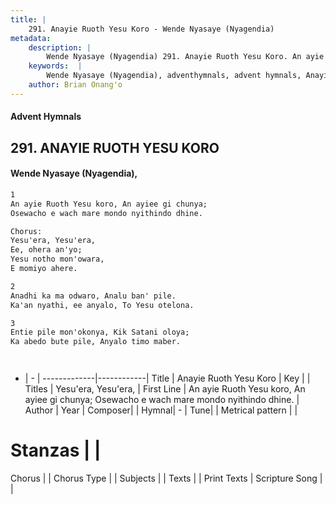 ```yaml
---
title: |
    291. Anayie Ruoth Yesu Koro - Wende Nyasaye (Nyagendia)
metadata:
    description: |
        Wende Nyasaye (Nyagendia) 291. Anayie Ruoth Yesu Koro. An ayie Ruoth Yesu koro, An ayiee gi chunya; Osewacho e wach mare mondo nyithindo dhine.  Chorus: Yesu'era, Yesu'era, Ee, ohera an'yo; Yesu notho mon'owara, E momiyo ahere.  
    keywords:  |
        Wende Nyasaye (Nyagendia), adventhymnals, advent hymnals, Anayie Ruoth Yesu Koro, An ayie Ruoth Yesu koro, An ayiee gi chunya; Osewacho e wach mare mondo nyithindo dhine.. Yesu'era, Yesu'era,
    author: Brian Onang'o
---
```


#### Advent Hymnals
## 291. ANAYIE RUOTH YESU KORO
####  Wende Nyasaye (Nyagendia),

```txt
1
An ayie Ruoth Yesu koro, An ayiee gi chunya;
Osewacho e wach mare mondo nyithindo dhine.

Chorus:
Yesu'era, Yesu'era,
Ee, ohera an'yo;
Yesu notho mon'owara,
E momiyo ahere.

2
Anadhi ka ma odwaro, Analu ban' pile.
Ka'an nyathi, ee anyalo, To Yesu otelona.

3
Entie pile mon'okonya, Kik Satani oloya;
Ka abedo bute pile, Anyalo timo maber.




```

- |   -  |
-------------|------------|
Title | Anayie Ruoth Yesu Koro |
Key |  |
Titles | Yesu'era, Yesu'era, |
First Line | An ayie Ruoth Yesu koro, An ayiee gi chunya; Osewacho e wach mare mondo nyithindo dhine. |
Author | 
Year | 
Composer| |
Hymnal|  - |
Tune|  |
Metrical pattern | |
# Stanzas |  |
Chorus |  |
Chorus Type |  |
Subjects | |
Texts |  |
Print Texts | 
Scripture Song |  |
    
